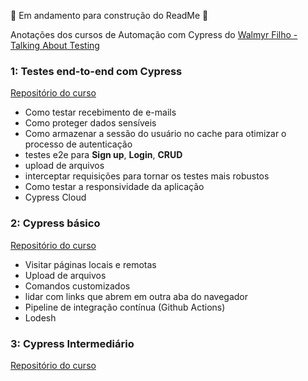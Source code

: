 🚧 Em andamento para construção do ReadMe 🚧

Anotações dos cursos de Automação com Cypress do [Walmyr Filho - Talking About Testing](https://github.com/wlsf82)

### 1: Testes end-to-end com Cypress
[Repositório do curso](https://github.com/wlsf82/testes-e2e-com-cypress-v2)
- Como testar recebimento de e-mails
- Como proteger dados sensíveis
- Como armazenar a sessão do usuário no cache para otimizar o processo de autenticação
- testes e2e para **Sign up**, **Login**, **CRUD**
- upload de arquivos
- interceptar requisições para tornar os testes mais robustos
- Como testar a responsividade da aplicação
- Cypress Cloud

### 2: Cypress básico
[Repositório do curso](https://github.com/wlsf82/cypress-basico-v2)
 - Visitar páginas locais e remotas
 - Upload de arquivos
 - Comandos customizados
 - lidar com links que abrem em outra aba do navegador
 - Pipeline de integração contínua (Github Actions)
 - Lodesh

 ### 3: Cypress Intermediário
 [Repositório do curso]( https://github.com/wlsf82/cypress-intermediario-v2)
